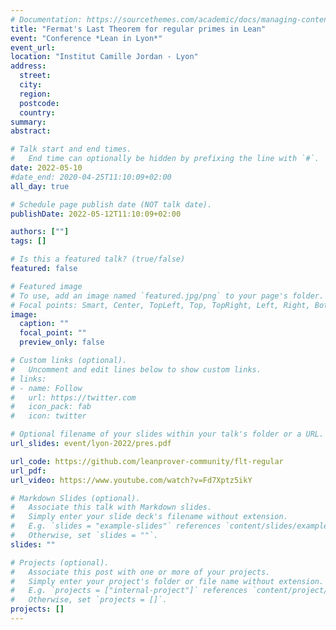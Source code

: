 ```yaml
---
# Documentation: https://sourcethemes.com/academic/docs/managing-content/
title: "Fermat's Last Theorem for regular primes in Lean"
event: "Conference *Lean in Lyon*"
event_url:
location: "Institut Camille Jordan - Lyon"
address:
  street:
  city:
  region:
  postcode:
  country:
summary:
abstract:

# Talk start and end times.
#   End time can optionally be hidden by prefixing the line with `#`.
date: 2022-05-10
#date_end: 2020-04-25T11:10:09+02:00
all_day: true

# Schedule page publish date (NOT talk date).
publishDate: 2022-05-12T11:10:09+02:00

authors: [""]
tags: []

# Is this a featured talk? (true/false)
featured: false

# Featured image
# To use, add an image named `featured.jpg/png` to your page's folder. 
# Focal points: Smart, Center, TopLeft, Top, TopRight, Left, Right, BottomLeft, Bottom, BottomRight.
image:
  caption: ""
  focal_point: ""
  preview_only: false

# Custom links (optional).
#   Uncomment and edit lines below to show custom links.
# links:
# - name: Follow
#   url: https://twitter.com
#   icon_pack: fab
#   icon: twitter

# Optional filename of your slides within your talk's folder or a URL.
url_slides: event/lyon-2022/pres.pdf

url_code: https://github.com/leanprover-community/flt-regular
url_pdf:
url_video: https://www.youtube.com/watch?v=Fd7Xptz5ikY

# Markdown Slides (optional).
#   Associate this talk with Markdown slides.
#   Simply enter your slide deck's filename without extension.
#   E.g. `slides = "example-slides"` references `content/slides/example-slides.md`.
#   Otherwise, set `slides = ""`.
slides: ""

# Projects (optional).
#   Associate this post with one or more of your projects.
#   Simply enter your project's folder or file name without extension.
#   E.g. `projects = ["internal-project"]` references `content/project/deep-learning/index.md`.
#   Otherwise, set `projects = []`.
projects: []
---
```

